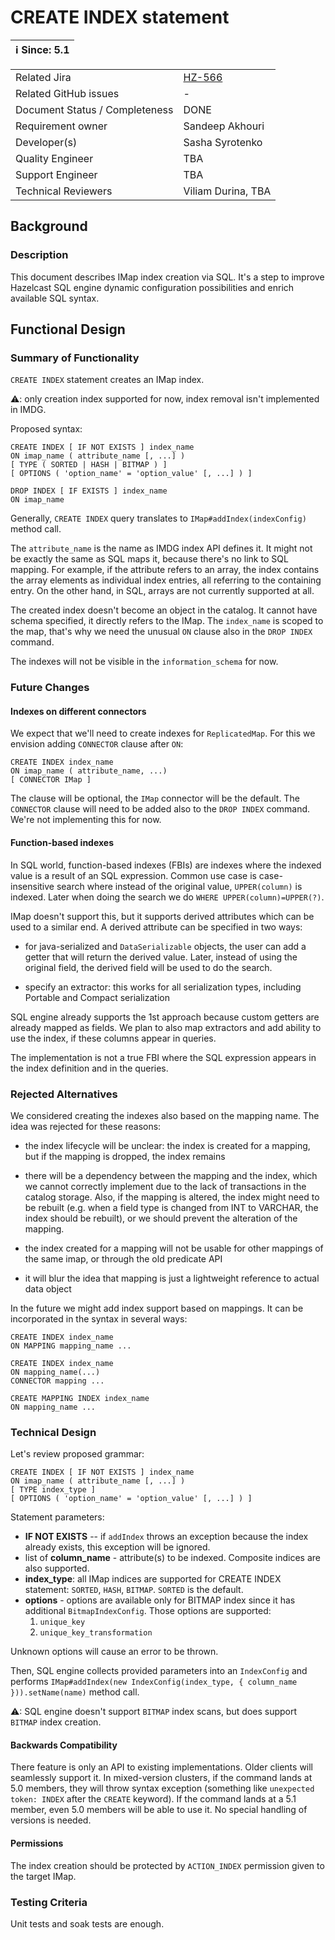 # CREATE INDEX statement

|ℹ️ Since: 5.1|
|-------------|

|||
|---|---|
|Related Jira|[HZ-566](https://hazelcast.atlassian.net/browse/HZ-566)|
|Related GitHub issues|_-_|
|Document Status / Completeness|DONE|
|Requirement owner|Sandeep Akhouri|
|Developer(s)|Sasha Syrotenko|
|Quality Engineer|TBA|
|Support Engineer|TBA|
|Technical Reviewers|Viliam Durina, TBA|

## Background

### Description

This document describes IMap index creation via SQL. It's a step to improve Hazelcast SQL engine dynamic configuration
possibilities and enrich available SQL syntax.

## Functional Design

### Summary of Functionality

`CREATE INDEX` statement creates an IMap index.

⚠: only creation index supported for now, index removal isn't implemented in IMDG.

Proposed syntax:

```
CREATE INDEX [ IF NOT EXISTS ] index_name 
ON imap_name ( attribute_name [, ...] )
[ TYPE ( SORTED | HASH | BITMAP ) ]
[ OPTIONS ( 'option_name' = 'option_value' [, ...] ) ]
```

```
DROP INDEX [ IF EXISTS ] index_name
ON imap_name
```

Generally, `CREATE INDEX` query translates to
`IMap#addIndex(indexConfig)` method call.

The `attribute_name` is the name as IMDG index API defines it. It might not be exactly the same as SQL maps it, because
there's no link to SQL mapping. For example, if the attribute refers to an array, the index contains the array elements
as individual index entries, all referring to the containing entry. On the other hand, in SQL, arrays are not currently
supported at all.

The created index doesn't become an object in the catalog. It cannot have schema specified, it directly refers to the
IMap. The `index_name`
is scoped to the map, that's why we need the unusual `ON` clause also in the `DROP INDEX` command.

The indexes will not be visible in the `information_schema` for now.

### Future Changes

#### Indexes on different connectors

We expect that we'll need to create indexes for `ReplicatedMap`. For this we envision adding `CONNECTOR` clause
after `ON`:

```
CREATE INDEX index_name
ON imap_name ( attribute_name, ...)
[ CONNECTOR IMap ]
```

The clause will be optional, the `IMap` connector will be the default. The `CONNECTOR` clause will need to be added also
to the `DROP INDEX`
command. We're not implementing this for now.

#### Function-based indexes

In SQL world, function-based indexes (FBIs) are indexes where the indexed value is a result of an SQL expression. Common
use case is case-insensitive search where instead of the original value,
`UPPER(column)` is indexed. Later when doing the search we do `WHERE UPPER(column)=UPPER(?)`.

IMap doesn't support this, but it supports derived attributes which can be used to a similar end. A derived attribute
can be specified in two ways:

- for java-serialized and `DataSerializable` objects, the user can add a getter that will return the derived value.
  Later, instead of using the original field, the derived field will be used to do the search.

- specify an extractor: this works for all serialization types, including Portable and Compact serialization

SQL engine already supports the 1st approach because custom getters are already mapped as fields. We plan to also map
extractors and add ability to use the index, if these columns appear in queries.

The implementation is not a true FBI where the SQL expression appears in the index definition and in the queries.

### Rejected Alternatives

We considered creating the indexes also based on the mapping name. The idea was rejected for these reasons:

- the index lifecycle will be unclear: the index is created for a mapping, but if the mapping is dropped, the index
  remains

- there will be a dependency between the mapping and the index, which we cannot correctly implement due to the lack of
  transactions in the catalog storage. Also, if the mapping is altered, the index might need to be rebuilt (e.g. when a
  field type is changed from INT to VARCHAR, the index should be rebuilt), or we should prevent the alteration of the
  mapping.

- the index created for a mapping will not be usable for other mappings of the same imap, or through the old predicate
  API

- it will blur the idea that mapping is just a lightweight reference to actual data object

In the future we might add index support based on mappings. It can be incorporated in the syntax in several ways:

```
CREATE INDEX index_name
ON MAPPING mapping_name ...
```

```
CREATE INDEX index_name
ON mapping_name(...)
CONNECTOR mapping ...
```

```
CREATE MAPPING INDEX index_name
ON mapping_name ...
```

### Technical Design

Let's review proposed grammar:

```
CREATE INDEX [ IF NOT EXISTS ] index_name 
ON imap_name ( attribute_name [, ...] )
[ TYPE index_type ]
[ OPTIONS ( 'option_name' = 'option_value' [, ...] ) ]
```

Statement parameters:

- **IF NOT EXISTS** -- if `addIndex` throws an exception because the index already exists, this exception will be
  ignored.
- list of **column_name** - attribute(s) to be indexed. Composite indices are also supported.
- **index_type**: all IMap indices are supported for CREATE INDEX statement: `SORTED`, `HASH`,  `BITMAP`. `SORTED` is
  the default.
- **options** - options are available only for BITMAP index since it has additional `BitmapIndexConfig`. Those options
  are supported:
    1. `unique_key`
    2. `unique_key_transformation`

Unknown options will cause an error to be thrown.

Then, SQL engine collects provided parameters into an `IndexConfig` and
performs `IMap#addIndex(new IndexConfig(index_type, { column_name })).setName(name)` method call.

⚠: SQL engine doesn't support `BITMAP` index scans, but does support
`BITMAP` index creation.

#### Backwards Compatibility

There feature is only an API to existing implementations. Older clients will seamlessly support it. In mixed-version
clusters, if the command lands at 5.0 members, they will throw syntax exception (something like
`unexpected token: INDEX` after the `CREATE` keyword). If the command lands at a 5.1 member, even 5.0 members will be
able to use it. No special handling of versions is needed.

#### Permissions

The index creation should be protected by `ACTION_INDEX` permission given to the target IMap.

### Testing Criteria

Unit tests and soak tests are enough.
